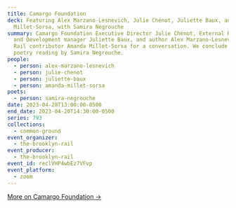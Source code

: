 ```yaml
---
title: Camargo Foundation
deck: Featuring Alex Marzano-Lesnevich, Julie Chénot, Juliette Baux, and Amanda
  Millet-Sorsa, with Samira Negrouche
summary: Camargo Foundation Executive Director Julie Chénot, External Relations
  and Development manager Juliette Baux, and author Alex Marzano-Lesnevich join
  Rail contributor Amanda Millet-Sorsa for a conversation. We conclude with a
  poetry reading by Samira Negrouche.
people:
  - person: alex-marzano-lesnevich
  - person: julie-chenot
  - person: juliette-baux
  - person: amanda-millet-sorsa
poets:
  - person: samira-negrouche
date: 2023-04-20T13:00:00-0500
end_date: 2023-04-20T14:30:00-0500
series: 793
collections:
  - common-ground
event_organizer:
  - the-brooklyn-rail
event_producer:
  - the-brooklyn-rail
event_id: reclVHP4wbEz7VFvp
event_platform:
  - zoom
---
```

[M﻿ore on Camargo Foundation →](https://camargofoundation.org/)